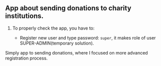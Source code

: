 

## App about sending donations to charity institutions.

1. To properly check the app, you have to:

	* Register new user and type password: `super`, it makes role of user SUPER-ADMIN(temporary solution).
	
Simply app to sending donations, where I focused on more advanced registration process.

